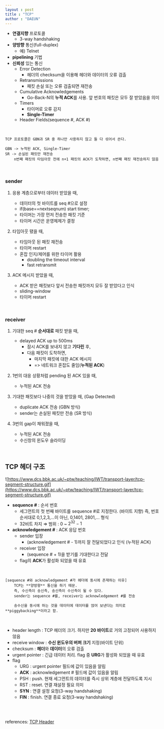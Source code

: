 ```yaml
---
layout : post
title : "TCP"
author : "DAEUN"
---
```


- **연결지향** 프로토콜
    - 3-way handshaking
- **양방향** 통신(full-duplex)
    - 예) Telnet
- **pipelining** 기법
- **신뢰성** 있는 통신
    - Error Detection
        - 헤더의 checksum을 이용해 헤더와 데이터의 오류 검출
    - Retransmissions
        - 패킷 손실 또는 오류 검출되면 재전송
    - Cumulative Acknowledgements
        - Go-Back-N의 **누적 ACK**를 사용. 앞 번호의 패킷은 모두 잘 받았음을 의미
    - Timers
        - 타이머로 오류 감지
        - **Single-Timer**
    - Header Fields(sequence #, ACK #)

<br>

```
TCP 프로토콜은 GBN과 SR 중 하나만 사용하지 않고 둘 다 섞어서 쓴다.

GBN -> 누적된 ACK, Single-Timer
SR -> 손실된 패킷만 재전송
	n번째 패킷의 타임아웃 전에 n+1 패킷의 ACK가 도착하면, n번째 패킷 재전송하지 않음
```

<br>

### sender

1) 응용 계층으로부터 데이터 받았을 때,
	- 데이터의 첫 바이트를 seq #으로 설정
	- if(base==nextseqnum) start timer;
	- 타이머는 가장 먼저 전송한 패킷 기준
	- 타이머 시간은 운영체제가 결정

2) 타임아웃 됐을 때,
	- 타임아웃 된 패킷 재전송
	- 타이머 restart
	- 혼잡 인지/제어를 위한 타이머 활용
		- doubling the timeout interval
		- fast retransmit

3) ACK 메시지 받았을 때,
	- ACK 받은 패킷보다 앞서 전송한 패킷까지 모두 잘 받았다고 인식
	- sliding-window
	- 타이머 restart


<br>

### receiver


1) 기대한 seq # **순서대로** 패킷 받을 때,
	- delayed ACK up to 500ms
		- 잠시 ACK를 보내지 않고 **기다린** 후,
		- 다음 패킷이 도착하면,
			- 마지막 패킷에 대한 ACK 메시지
			- => 네트워크 혼잡도 줄임(**누적된 ACK**)

2) 1번의 대응 상황처럼 pending 된 ACK 있을 때,
	- 누적된 ACK 전송

3) 기대한 패킷보다 나중의 것을 받았을 때,
	(Gap Detected)
	- duplicate ACK 전송 (GBN 방식)
	- sender는 손실된 패킷만 전송 (SR 방식)

4) 3번의 gap이 채워졌을 때,
	- 누적된 ACK 전송
	- 수신창의 윈도우 슬라이딩


<br>

## TCP 헤더 구조

![https://www.dcs.bbk.ac.uk/~ptw/teaching/IWT/transport-layer/tcp-segment-structure.gif](https://www.dcs.bbk.ac.uk/~ptw/teaching/IWT/transport-layer/tcp-segment-structure.gif)

- **sequence #** : 순서 번호
    - 세그먼트의 첫 번째 바이트를 sequence #로 지정한다. (바이트 지향) 즉, 번호 순서대로 0,1,2,3,...이 아닌, 0,1401, 2801,... 형식
    - 32비트 차지 ⇒ 범위 : $0$ ~ $2^{32}-1$
- **acknowledgement #** : ACK 응답 번호
    - sender 입장
        - (acknowledgement # - 1)까지 잘 전달되었다고 인식 (누적된 ACK)
    - receiver 입장
        - (sequence # + 1)을 받기를 기대한다고 전달
    - flag의 **ACK**가 활성화 되었을 때 유효

<br>

```
[sequence #와 acknowledgement #가 헤더에 동시에 존재하는 이유]
	TCP는 **양방향** 통신을 하기 때문.
	즉, 수신측이 송신측, 송신측이 수신측이 될 수 있다.
	sender는 sequence #를, receiver는 acknowledgement #를 전송

	송수신을 동시에 하는 것을 데이터에 데이터를 얹어 보낸다는 의미로 **piggybacking**이라고 함.
```

<br>

- header length : TCP 헤더의 크기. 하지만 **20 바이트**로 거의 고정되어 사용하지 않음
- receive window : **수신 윈도우의 버퍼 크기** 지정(바이트 단위)
- checksum : **헤더**와 **데이터**의 오류 검출
- urgent pointer : 긴급 데이터 처리. flag 중 **URG**가 활성화 되었을 때 유효
- flag
    - URG : urgent pointer 필드에 값이 있음을 알림
    - **ACK** : acknowledgement # 필드에 값이 있음을 알림
    - PSH : push. 현재 세그먼트의 데이터를 즉시 상위 계층에 전달하도록 지시
    - RST : reset. 연결 재설정 필요 의미
    - **SYN** : 연결 설정 요청(3-way handshaking)
    - **FIN** : finish. 연결 종료 요청(3-way handshaking)

<br><br>

references: [TCP Header](http://www.ktword.co.kr/abbr_view.php?m_temp1=1889)